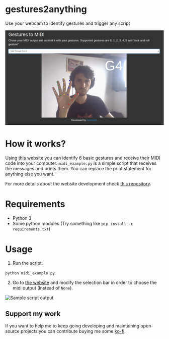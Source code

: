 # gestures2anything

Use your webcam to identify gestures and trigger any script

[![Gestures identification website](imgs/website.jpg)](https://gestos.mathigatti.com/)

# How it works?

Using [this](http://gestos.mathigatti.com/) website you can identify 6 basic gestures and receive their MIDI code into your computer. `midi_example.py` is a simple script that receives the messages and prints them. You can replace the print statement for anything else you want.

For more details about the website development check [this repository](https://github.com/mathigatti/GesturesController).

# Requirements

- Python 3
- Some python modules (Try something like `pip install -r requirements.txt`)

# Usage

1. Run the script.

```python midi_example.py```

2. Go to [the website](http://gestos.mathigatti.com/) and modify the selection bar in order to choose the midi output (Instead of `None`).

![Sample script output](imgs/sample_script.jpg)

## Support my work

If you want to help me to keep going developing and maintaining open-source projects you can contribute buying me some [ko-fi](https://ko-fi.com/mathigatti).
